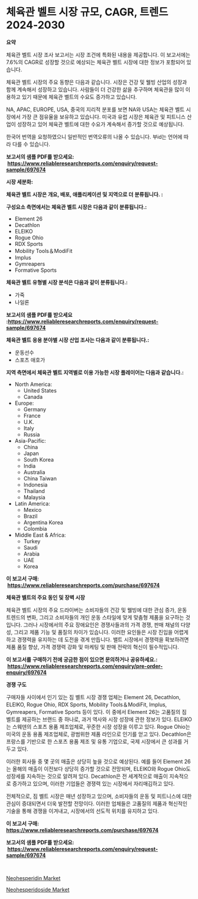 <p><h1>체육관 벨트 시장 규모, CAGR, 트렌드 2024-2030</h1></p><p><strong>요약</strong></p>
<p><p>체육관 벨트 시장 조사 보고서는 시장 조건에 특화된 내용을 제공합니다. 이 보고서에는 7.6%의 CAGR로 성장할 것으로 예상되는 체육관 벨트 시장에 대한 정보가 포함되어 있습니다.</p><p>체육관 벨트 시장의 주요 동향은 다음과 같습니다. 시장은 건강 및 웰빙 산업의 성장과 함께 계속해서 성장하고 있습니다. 사람들이 더 건강한 삶을 추구하며 체육관을 많이 이용하고 있기 때문에 체육관 벨트의 수요도 증가하고 있습니다.</p><p>NA, APAC, EUROPE, USA, 중국의 지리적 분포를 보면 NA와 USA는 체육관 벨트 시장에서 가장 큰 점유율을 보유하고 있습니다. 미국과 유럽 시장은 체육관 및 피트니스 산업이 성장하고 있어 체육관 벨트에 대한 수요가 계속해서 증가할 것으로 예상됩니다.</p><p>한국어 번역을 요청하였으니 일반적인 번역오류의 나올 수 있습니다. 부id는 언어에 따라 다를 수 있습니다. </p></p>
<p><strong>보고서의 샘플 PDF를 받으세요: &nbsp;<a href="https://www.reliableresearchreports.com/enquiry/request-sample/697674">https://www.reliableresearchreports.com/enquiry/request-sample/697674</a></strong></p>
<p><strong>시장 세분화:</strong></p>
<p><strong> 체육관 벨트 시장은 개요, 배포, 애플리케이션 및 지역으로 더 분류됩니다. :</strong></p>
<p><strong>구성요소 측면에서는 체육관 벨트 시장은 다음과 같이 분류됩니다.:</strong></p>
<p><ul><li>Element 26</li><li>Decathlon</li><li>ELEIKO</li><li>Rogue Ohio</li><li>RDX Sports</li><li>Mobility Tools＆ModiFit</li><li>Implus</li><li>Gymreapers</li><li>Formative Sports</li></ul></p>
<p><strong> 체육관 벨트 유형별 시장 분석은 다음과 같이 분류됩니다.:</strong></p>
<p><ul><li>가죽</li><li>나일론</li></ul></p>
<p><strong>보고서의 샘플 PDF를 받으세요 :<a href="https://www.reliableresearchreports.com/enquiry/request-sample/697674">https://www.reliableresearchreports.com/enquiry/request-sample/697674</a></strong></p>
<p><strong> 체육관 벨트 응용 분야별 시장 산업 조사는 다음과 같이 분류됩니다.:</strong></p>
<p><ul><li>운동선수</li><li>스포츠 애호가</li></ul></p>
<p><strong>지역 측면에서 체육관 벨트 지역별로 이용 가능한 시장 플레이어는 다음과 같습니다.:</strong></p>
<p><ul>
    <li>
        North America:
        <ul>
            <li>United States</li>
            <li>Canada</li>
        </ul>
    </li>
    <li>
        Europe:
        <ul>
            <li>Germany</li>
            <li>France</li>
            <li>U.K.</li>
            <li>Italy</li>
            <li>Russia</li>
        </ul>
    </li>
    <li>
        Asia-Pacific:
        <ul>
            <li>China</li>
            <li>Japan</li>
            <li>South Korea</li>
            <li>India</li>
            <li>Australia</li>
            <li>China Taiwan</li>
            <li>Indonesia</li>
            <li>Thailand</li>
            <li>Malaysia</li>
        </ul>
    </li>
    <li>
        Latin America:
        <ul>
            <li>Mexico</li>
            <li>Brazil</li>
            <li>Argentina Korea</li>
            <li>Colombia</li>
        </ul>
    </li>
    <li>
        Middle East & Africa:
        <ul>
            <li>Turkey</li>
            <li>Saudi</li>
            <li>Arabia</li>
            <li>UAE</li>
            <li>Korea</li>
        </ul>
    </li>
    </ul></p>
<p><strong>이 보고서 구매: &nbsp;<a href="https://www.reliableresearchreports.com/purchase/697674">https://www.reliableresearchreports.com/purchase/697674</a></strong></p>
<p><strong>체육관 벨트의 주요 동인 및 장벽 시장</strong></p>
<p><p>체육관 벨트 시장의 주요 드라이버는 소비자들의 건강 및 웰빙에 대한 관심 증가, 운동 트렌드의 변화, 그리고 소비자들의 개인 운동 스타일에 맞게 맞춤형 제품을 요구하는 것입니다. 그러나 시장에서의 주요 장애요인은 경쟁사들과의 가격 경쟁, 판매 채널의 다양성, 그리고 제품 기능 및 품질의 차이가 있습니다. 이러한 요인들은 시장 진입을 어렵게 하고 경쟁력을 유지하는 데 도전을 겪게 만듭니다. 밸트 시장에서 경쟁력을 확보하려면 제품 품질 향상, 가격 경쟁력 강화 및 마케팅 및 판매 전략의 혁신이 필수적입니다.</p></p>
<p><strong>이 보고서를 구매하기 전에 궁금한 점이 있으면 문의하거나 공유하세요.: &nbsp;<a href="https://www.reliableresearchreports.com/enquiry/pre-order-enquiry/697674">https://www.reliableresearchreports.com/enquiry/pre-order-enquiry/697674</a></strong></p>
<p><strong>경쟁 구도</strong></p>
<p><p>구매자들 사이에서 인기 있는 짐 벨트 시장 경쟁 업체는 Element 26, Decathlon, ELEIKO, Rogue Ohio, RDX Sports, Mobility Tools＆ModiFit, Implus, Gymreapers, Formative Sports 등이 있다. 이 중에서 Element 26는 고품질의 짐 벨트를 제공하는 브랜드 중 하나로, 과거 역사와 시장 성장에 관한 정보가 있다. ELEIKO는 스웨덴의 스포츠 용품 제조업체로, 꾸준한 시장 성장을 이루고 있다. Rogue Ohio는 미국의 운동 용품 제조업체로, 광범위한 제품 라인으로 인기를 얻고 있다. Decathlon은 프랑스를 기반으로 한 스포츠 용품 제조 및 유통 기업으로, 국제 시장에서 큰 성과를 거두고 있다.</p><p>이러한 회사들 중 몇 곳의 매출은 상당히 높을 것으로 예상된다. 예를 들어 Element 26는 올해의 매출이 이전보다 상당히 증가할 것으로 전망되며, ELEIKO와 Rogue Ohio도 성장세를 지속하는 것으로 알려져 있다. Decathlon은 전 세계적으로 매출이 지속적으로 증가하고 있으며, 이러한 기업들은 경쟁력 있는 시장에서 자리매김하고 있다.</p><p>전체적으로, 짐 벨트 시장은 매년 성장하고 있으며, 소비자들의 운동 및 피트니스에 대한 관심이 증대되면서 더욱 발전할 전망이다. 이러한 업체들은 고품질의 제품과 혁신적인 기술을 통해 경쟁을 이겨내고, 시장에서의 선도적 위치를 유지하고 있다.</p></p>
<p><strong>이 보고서 구매: &nbsp; <a href="https://www.reliableresearchreports.com/purchase/697674">https://www.reliableresearchreports.com/purchase/697674</a></strong></p>
<p><strong>보고서의 샘플 PDF를 받으세요: &nbsp;<a href="https://www.reliableresearchreports.com/enquiry/request-sample/697674">https://www.reliableresearchreports.com/enquiry/request-sample/697674</a></strong><strong></strong></p>
<p>&nbsp;</p>
<p><p><a href="https://picayune-night-cbd.notion.site/Insights-into-Neohesperidin-Market-Size-Analysing-Market-Share-Trends-and-Growth-from-2024-to-203-4d73ef84576a4d84858f10cc8ec6e872">Neohesperidin Market</a></p><p><a href="https://artistic-helicopter-ca9.notion.site/Insights-into-Neohesperidoside-Market-Size-Analysing-Market-Share-Trends-and-Growth-from-2024-to--f533df4b236249b89e5af6a9619704a5">Neohesperidoside Market</a></p></p>